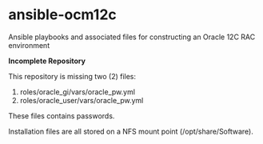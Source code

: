 # ansible-ocm12c
Ansible playbooks and associated files for constructing an Oracle 12C RAC environment 

**Incomplete Repository**

This repository is missing two (2) files:
1. roles/oracle_gi/vars/oracle_pw.yml
1. roles/oracle_user/vars/oracle_pw.yml

These files contains passwords.

Installation files are all stored on a NFS mount point (/opt/share/Software).
